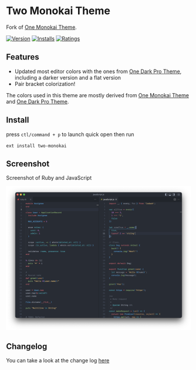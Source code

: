 # Two Monokai Theme

Fork of [One Monokai Theme](https://github.com/azemoh/vscode-one-monokai).

[![Version](https://vsmarketplacebadge.apphb.com/version/khan.two-monokai.svg)](https://marketplace.visualstudio.com/items?itemName=khan.two-monokai)
[![Installs](https://vsmarketplacebadge.apphb.com/installs/khan.two-monokai.svg)](https://marketplace.visualstudio.com/items?itemName=khan.two-monokai)
[![Ratings](https://vsmarketplacebadge.apphb.com/rating/khan.two-monokai.svg)](https://marketplace.visualstudio.com/items?itemName=khan.two-monokai)
<!-- [![GitHub stars](https://img.shields.io/github/stars/azemoh/vscode-one-monokai.svg?style=social&label=Star&maxAge=2592000)](https://github.com/azemoh/vscode-one-monokai) -->


## Features
- Updated most editor colors with the ones from [One Dark Pro Theme](https://github.com/Binaryify/OneDark-Pro.git), including a darker version and a flat version
- Pair bracket colorization!
  
The colors used in this theme are mostly derived from [One Monokai Theme](https://marketplace.visualstudio.com/items?itemName=azemoh.one-monokai) and [One Dark Pro Theme](https://marketplace.visualstudio.com/items?itemName=zhuangtongfa.Material-theme).


## Install

press `ctl/command + p` to launch quick open then run
```
ext install two-monokai
```

## Screenshot
Screenshot of Ruby and JavaScript

![Theme Screenshot](https://github.com/kmnhan/vscode-two-monokai/raw/HEAD/screenshot-v0.1.0.png)


## Changelog
You can take a look at the change log [here](https://github.com/kmnhan/vscode-two-monokai/blob/master/CHANGELOG.md)

